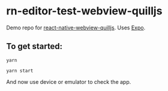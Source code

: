 # rn-editor-test-webview-quilljs

Demo repo for [react-native-webview-quilljs](https://github.com/reggie3/react-native-webview-quilljs).
Uses [Expo](https://expo.io/).

## To get started:
```
yarn
```
```
yarn start
```
And now use device or emulator to check the app.
